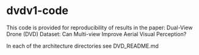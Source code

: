 # dvdv1-code
This code is provided for reproducibility of results in the paper: Dual-View Drone (DVD) Dataset: Can Multi-view Improve Aerial Visual Perception?

In each of the architecture directories see DVD_README.md 
